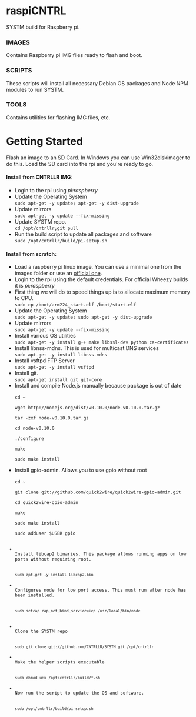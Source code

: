 raspiCNTRL
=======

SYSTM build for Raspberry pi.

<h3>IMAGES</h3>
Contains Raspberry pi IMG files ready to flash and boot.

<h3>SCRIPTS</h3>
These scripts will install all necessary Debian OS packages and Node NPM modules to run SYSTM.

<h3>TOOLS</h3>
Contains utilities for flashing IMG files, etc.

<h1>Getting Started</h1>

Flash an image to an SD Card. In Windows you can use Win32diskimager to do this. Load the SD card into the rpi and you're ready to go.

<h4>Install from CNTRLLR IMG:</h4>

<ul>
<li>Login to the rpi using <i>pi:raspberry</i></li>

<li>
Update the Operating System
<br/>
<code>sudo apt-get -y update; apt-get -y dist-upgrade</code></li>
<li>
Update mirrors
<br/>
<code>sudo apt-get -y update --fix-missing</code>
</li>
<li>
Update SYSTM repo.
<br/>
<code>cd /opt/cntrllr;git pull</code>
</li>
<li>
Run the build script to update all packages and software
<br/>
<code>sudo /opt/cntrllr/build/pi-setup.sh</code>
</li>
</ul>
<h4>Install from scratch:</h4>
<ul>
<li>
Load a raspberry pi linux image. You can use a minimal one from the images folder or use an <a href="http://www.raspberrypi.org/downloads">official one</a>. 
</li>
<li>
Login to the rpi using the default credentials. For official Wheezy builds it is <i>pi:raspberry</i>
</li>
<li>
First thing we will do to speed things up is to allocate maximum memory to CPU.
<br/>
<code>sudo cp /boot/arm224_start.elf /boot/start.elf</code>
</li>
<li>
Update the Operating System
<br/>
<code>sudo apt-get -y update; sudo apt-get -y dist-upgrade</code>
</li>
<li>
Update mirrors
<br/>
<code>sudo apt-get -y update --fix-missing</code>
</li>
<li>
Install various OS utilities
<br/>
<code>sudo apt-get -y install g++ make libssl-dev python ca-certificates</code>
</li>
<li>
Install libnss-mdns. This is used for multicast DNS services
<br/>
<code>sudo apt-get -y install libnss-mdns</code>
</li>
<li>
Install vsftpd FTP Server
<br/>
<code>sudo apt-get -y install vsftpd</code>
</li>
<li>
Install git.
<br/>
<code>sudo apt-get install git git-core</code>
</li>
<li>
Install and compile Node.js manually because package is out of date
<br/>
<code>
cd ~<br/>
wget http://nodejs.org/dist/v0.10.0/node-v0.10.0.tar.gz<br/>
tar -zxf node-v0.10.0.tar.gz<br/>
cd node-v0.10.0<br/>
./configure<br/>
make<br/>
sudo make install<br/>
</code>
</li>
<li>
Install gpio-admin. Allows you to use gpio without root
<br/>
<code>
cd ~<br/>
git clone git://github.com/quick2wire/quick2wire-gpio-admin.git<br/>
cd quick2wire-gpio-admin<br/>
make<br/>
sudo make install<br/>
sudo adduser $USER gpio<br/>
</li>
<li>
Install libcap2 binaries. This package allows running apps on low ports without requiring root.
<br/>
<code>sudo apt-get -y install libcap2-bin</code>
</li>
<li>
Configures node for low port access. This must run after node has been installed.
<br/>
<code>sudo setcap cap_net_bind_service=+ep /usr/local/bin/node</code>
</li>
<!--
<li>
Get rpi-update via https://github.com/Hexxeh/rpi-update
<br/>
<code>sudo wget http://goo.gl/1BOfJ -O /usr/bin/rpi-update && sudo chmod +x /usr/bin/rpi-update && sudo rpi-update</code>
</li>
-->
<li>
Clone the SYSTM repo
<br/>
<code>sudo git clone git://github.com/CNTRLLR/SYSTM.git /opt/cntrllr</code>
</li>
<li>
Make the helper scripts executable
<br/>
<code>sudo chmod u+x /opt/cntrllr/build/*.sh</code>
</li>
<li>
Now run the script to update the OS and software.
<br/>
<code>sudo /opt/cntrllr/build/pi-setup.sh</code>
</li>
</ul>
